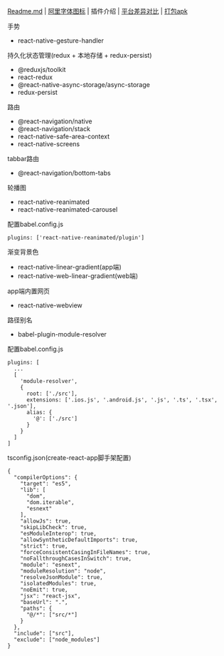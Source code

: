 [Readme.md](../README.md) | [阿里字体图标](./iconfont.md) | 插件介绍 | [平台差异对比](./difference.md) | [打包apk](./release.md) 

手势

* react-native-gesture-handler

持久化状态管理(redux + 本地存储 + redux-persist)

* @reduxjs/toolkit
* react-redux
* @react-native-async-storage/async-storage
* redux-persist

路由

* @react-navigation/native
* @react-navigation/stack
* react-native-safe-area-context
* react-native-screens

tabbar路由

* @react-navigation/bottom-tabs

轮播图

* react-native-reanimated
* react-native-reanimated-carousel

配置babel.config.js
```
plugins: ['react-native-reanimated/plugin']
```

渐变背景色

* react-native-linear-gradient(app端)
* react-native-web-linear-gradient(web端)

app端内置网页

* react-native-webview

路径别名

* babel-plugin-module-resolver

配置babel.config.js

```
plugins: [
  ...
  [
    'module-resolver',
    {
      root: ['./src'],
      extensions: ['.ios.js', '.android.js', '.js', '.ts', '.tsx', '.json'],
      alias: {
        '@': ['./src']
      }
    }
  ]
]
```

tsconfig.json(create-react-app脚手架配置)

```
{
  "compilerOptions": {
    "target": "es5",
    "lib": [
      "dom",
      "dom.iterable",
      "esnext"
    ],
    "allowJs": true,
    "skipLibCheck": true,
    "esModuleInterop": true,
    "allowSyntheticDefaultImports": true,
    "strict": true,
    "forceConsistentCasingInFileNames": true,
    "noFallthroughCasesInSwitch": true,
    "module": "esnext",
    "moduleResolution": "node",
    "resolveJsonModule": true,
    "isolatedModules": true,
    "noEmit": true,
    "jsx": "react-jsx",
    "baseUrl": ".",
    "paths": {
      "@/*": ["src/*"]
    }
  },
  "include": ["src"],
  "exclude": ["node_modules"]
}
```